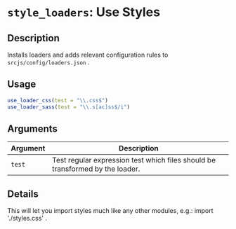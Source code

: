 # `style_loaders`: Use Styles

## Description


 Installs loaders and adds relevant configuration rules to `srcjs/config/loaders.json` .


## Usage

```r
use_loader_css(test = "\\.css$")
use_loader_sass(test = "\\.s[ac]ss$/i")
```


## Arguments

Argument      |Description
------------- |----------------
```test```     |     Test regular expression test which files should be transformed by the loader.

## Details


 This will let you import styles much like any other modules, e.g.: import './styles.css' .


